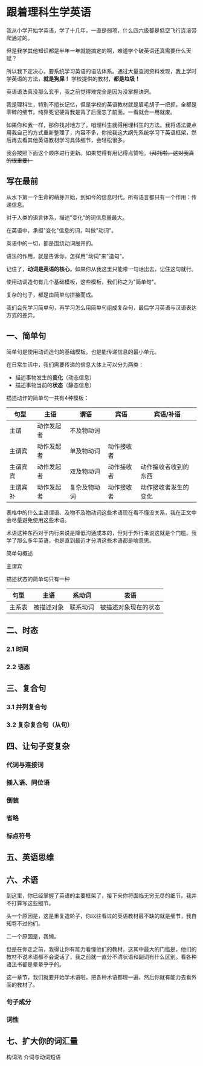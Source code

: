 # 跟着理科生学英语
我从小学开始学英语，学了十几年，一直是弱项，什么四六级都是低空飞行连滚带爬通过的。

但是我学其他知识都是半年一年就能搞定的啊，难道学个破英语还真需要什么天赋？

所以我下定决心，要系统学习英语的语法体系。通过大量查阅资料发现，我上学时学英语的方法，**就是狗屎！** 学校提供的教材，**都是垃圾！**

英语语法真没那么玄乎，我之前觉得难完全是因为没掌握诀窍。

我是理科生，特别不擅长记忆，但是学校的英语教材就是眉毛胡子一把抓，全都是零碎的细节。纯靠死记硬背我是背了后面忘了前面，一看就会一用就废。

如果你和我一样，那你找对地方了。咱理科生就得用理科生的方法。我将语法要点用我自己的方式重新整理了，内容不多，你按我这大纲先系统学习下英语框架，然后再去看其他英语教材学习具体细节，会轻松很多。

我会按照下面这个顺序进行更新。如果觉得有用记得点赞哈。~~（拜托啦，这对我真的很重要）~~

## 写在最前
从水下第一个生命的萌芽开始，到如今的信息时代。所有语言都只有一个作用：传递信息。

对于人类的语言体系，描述"变化"的词信息量最大。

在英语中，承担"变化"信息的词，叫做"动词"。

英语中的一切，都是围绕动词展开的。

语法的作用，就是告诉你，怎样用"动词"来"造句"。

记住了，**动词是英语的核心**。如果你从我这里只能带一句话出去，记住这句就行。

使用动词造句有几个基础模板，这些模板，我们称之为"简单句"。

复杂的句子，都是由简单句拼接而成。

我们会先学习简单句，再学习怎么用简单句组成复杂句，最后学习英语与汉语表达方式的差异。

## 一、简单句

简单句是使用动词造句的基础模板。也是能传递信息的最小单元。

在日常生活中，我们需要传递的信息大体上可以分为两类：

- 描述事物发生的**变化**（动态信息）
- 描述事物当前的**状态**（静态信息）

描述动作的简单句一共有4种模板：

| 句型 | 主语 | 谓语 | 宾语 | 宾语/补语 |
| --- | --- | --- | --- | --- |
| 主谓 | 动作发起者  | 不及物动词  |    |    | 
| 主谓宾 | 动作发起者  | 单及物动词  | 动作接收者  |    | 
| 主谓宾宾 | 动作发起者  | 双及物动词  | 动作接收者  | 动作接收者收到的东西  | 
| 主谓宾补 | 动作发起者  | 复杂及物动词  | 动作接收者  | 动作接收者发生的变化 | 

表格中的什么主语谓语、及物不及物动词这些术语现在看不懂没关系，我在正文中会尽量避免使用这些术语。

术语这种东西对于内行来说是降低沟通成本的，但对于外行来说这就是个门槛。我学了那么多年英语，也是直到最近才分清这些术语都是啥意思。

简单句概述

主谓宾

描述状态的简单句只有一种

| 句型 | 主语 | 系动词 | 表语 | 
| --- | --- | --- | --- | 
| 主系表 | 被描述对象  | 联系动词  |  被描述对象现在的状态  |  



## 二、时态

### 2.1 时间

### 2.2 语态

## 三、复合句

### 3.1 并列复合句

### 3.2 复杂复合句（从句）

## 四、让句子变复杂

### 代词与连接词

### 插入语、同位语

### 倒装

### 省略

### 标点符号

## 五、英语思维

## 六、术语
到这里，你已经掌握了英语的主要框架了，接下来你将面临无穷无尽的细节。我并不打算写这些细节。

头一个原因是，这是重复造轮子，你以往看过的英语教材最不缺的就是细节，我自知卷不过他们。

二一个原因是，我懒。

但是在你走之前，我得让你有能力看懂他们的教材。这其中最大的门槛是，他们的教材不说术语都不会说话了，我之前就一直分不清状语和副词有什么区别。看各种语法书都是晕晕乎乎的。

这一章节，我们就要开始学术语啦。把各种术语都理一遍，然后你就有能力去看外面的教材了。

### 句子成分

### 词性

## 七、扩大你的词汇量

构词法
介词与动词短语



